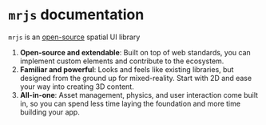 # `mrjs` documentation

`mrjs` is an [open-source](https://github.com/Volumetrics-io/mrjs) spatial UI library

1. **Open-source and extendable**: Built on top of web standards, you can implement custom elements and contribute to the ecosystem.
2. **Familiar and powerful**: Looks and feels like existing libraries, but designed from the ground up for mixed-reality. Start with 2D and ease your way into creating 3D content.
3. **All-in-one**: Asset management, physics, and user interaction come built in, so you can spend less time laying the foundation and more time building your app.
